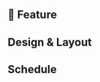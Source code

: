 ﻿---
name: 🚀 Feature
about: Only for well defined and described Features including design
---

## 🚀 Feature
<!-- Describe the Feature. -->

## Design & Layout
<!-- Attach Screenshots and Drawings. -->
<!-- Specify more details of the Feature with each Picture. -->

## Schedule
<!-- Specify timeschedule of implementation and publication. -->
